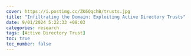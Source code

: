 ```yaml
---
cover: https://i.postimg.cc/ZK6QqchB/trusts.jpg
title: "Infiltrating the Domain: Exploiting Active Directory Trusts"
date: 9/01/2024 5:22:33 +08:03
categories: research
tags: [Active Directory Trust]
toc: true
toc_number: false
---
```

